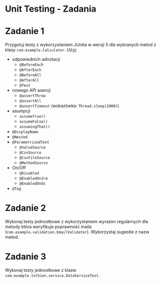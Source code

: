 # Unit Testing - Zadania

# Zadanie 1
Przygotuj testy z wykorzystaniem JUnita w wersji 5 dla wybranych metod z klasy `com.example.Calculator`.
Użyj:
- odpowiednich adnotacji
    - `@BeforeEach`
    - `@AfterEach`
    - `@BeforeAll`
    - `@AfterAll`
    - `@Test`
- nowego API asercji
    - `@assertThrow`
    - `@assertAll`
    - `@assertTimeout` (wskazówka: `Thread.sleep(2000)`)
- asumpcji
    - `assumeTrue()`
    - `assumeFalse()`
    - `assumingThat()`
- `@DisplayName`
- `@Nested`
- `@ParametrizedTest`
    - `@ValueSource`
    - `@CsvSource`
    - `@CsvFileSource`
    - `@MethodSource`
- On/Off
    - `@Disabled`
    - `@EnabledOnJre`
    - `@EnabledOnOs`
- `@Tag`

# Zadanie 2
Wykonaj testy jednostkowe z wykorzystaniem wyrażen regularnych dla metody która weryfikuje 
poprawność maila (`com.example.validation.EmailValidator`). Wykorzystaj sugestie z nazw metod.

# Zadanie 3 
Wykonaj testy jednostkowe z klasie `com.example.tolkien.service.DataServiceTest`.